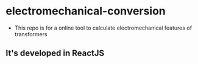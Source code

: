 # electromechanical-conversion
- This repo is for a online tool to calculate electromechanical features of transformers
## It's developed in ReactJS 
